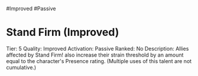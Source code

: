 #Improved 
#Passive 

# Stand Firm (Improved)
Tier: 5
Quality: Improved
Activation: Passive
Ranked: No
Description: Allies affected by Stand Firm! also increase their strain threshold by an amount equal to the character's Presence rating. (Multiple uses of this talent are not cumulative.)